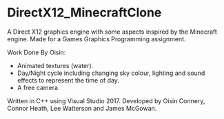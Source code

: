 # DirectX12_MinecraftClone
A Direct X12 graphics engine with some aspects inspired by the Minecraft engine. 
Made for a Games Graphics Programming assignment.

Work Done By Oisin: 
- Animated textures (water).
- Day/Night cycle including changing sky colour, lighting and sound effects to represent the time of day.
- A free camera.





Written in C++ using Visual Studio 2017.
Developed by Oisin Connery, Connor Heath, Lee Watterson and James McGowan.
